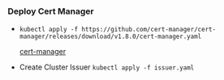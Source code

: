 ### Deploy Cert Manager
- ```kubectl apply -f https://github.com/cert-manager/cert-manager/releases/download/v1.8.0/cert-manager.yaml```
  
  [cert-manager](https://cert-manager.io/docs/installation/kubectl/)

- Create Cluster Issuer
  ```kubectl apply -f issuer.yaml```

